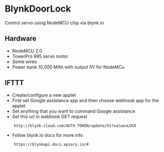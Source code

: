 # BlynkDoorLock
Control servo using NodeMCU chip via blynk.io

## Hardware
- NodeMCU 2.0
- TowerPro 995 servo motor
- Some wires
- Power bank 10,000 MAh with output 5V for NodeMCu

## IFTTT
- Create/configure a new applet
- First set Google assistance app and then choose webhook app for the applet
- Set anything that you want to command Google assistance
- Set this url in webhook GET request
```
    http://blynk-cloud.com/AUTH_TOKEN/update/V1?value=LOCK
```
- Follow blynk.io docs for more info
```
    https://blynkapi.docs.apiary.io/#
```